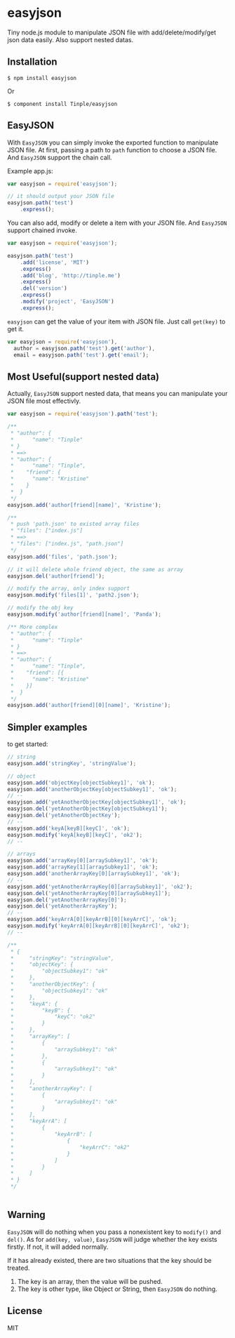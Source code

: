 # easyjson

  Tiny node.js module to manipulate JSON file with add/delete/modify/get json data easily. Also support nested datas.

## Installation

```
$ npm install easyjson
```

Or

```
$ component install Tinple/easyjson
```

## EasyJSON

  With `EasyJSON` you can simply invoke the exported function to manipulate JSON file.
  At first, passing a path to `path` function to choose a JSON file. And `EasyJSON` support the chain call.

Example app.js:

```js
var easyjson = require('easyjson');

// it should output your JSON file
easyjson.path('test')
    .express();
```

  You can also add, modify or delete a item with your JSON file. And `EasyJSON` support chained invoke.

```js
var easyjson = require('easyjson');

easyjson.path('test')
    .add('license', 'MIT')
    .express()
    .add('blog', 'http://tinple.me')  
    .express()
    .del('version')
    .express()
    .modify('project', 'EasyJSON')
    .express();
```

  `easyjson` can get the value of your item with JSON file. Just call `get(key)` to get it.

```js
var easyjson = require('easyjson'),
  author = easyjson.path('test').get('author'),
  email = easyjson.path('test').get('email');
```

## Most Useful(support nested data)

  Actually, `EasyJSON` support nested data, that means you
  can manipulate your JSON file most effectivly. 

```js
var easyjson = require('easyjson').path('test');

/**
 * "author": {
 *      "name": "Tinple"
 * }
 * ==>
 * "author": {
 *      "name": "Tinple",
 *    "friend": {
 *      "name": "Kristine"
 *    }
 *  }
 */
easyjson.add('author[friend][name]', 'Kristine');

/**
 * push 'path.json' to existed array files
 * "files": ["index.js"]
 * ==>
 * "files": ["index.js", "path.json"]
 */
easyjson.add('files', 'path.json');

// it will delete whole friend object, the same as array
easyjson.del('author[friend]');

// modify the array, only index support
easyjson.modify('files[1]', 'path2.json');

// modify the obj key
easyjson.modify('author[friend][name]', 'Panda');

/** More complex
 * "author": {
 *      "name": "Tinple"
 * }
 * ==>
 * "author": {
 *      "name": "Tinple",
 *    "friend": [{
 *      "name": "Kristine"
 *    }]
 *  }
 */
easyjson.add('author[friend][0][name]', 'Kristine');
```

## Simpler examples

   to get started:

```js
// string
easyjson.add('stringKey', 'stringValue');

// object
easyjson.add('objectKey[objectSubkey1]', 'ok');
easyjson.add('anotherObjectKey[objectSubkey1]', 'ok');
// --
easyjson.add('yetAnotherObjectKey[objectSubkey1]', 'ok');
easyjson.del('yetAnotherObjectKey[objectSubkey1]');
easyjson.del('yetAnotherObjectKey');
// --
easyjson.add('keyA[keyB][keyC]', 'ok');
easyjson.modify('keyA[keyB][keyC]', 'ok2');
// --

// arrays
easyjson.add('arrayKey[0][arraySubkey1]', 'ok');
easyjson.add('arrayKey[1][arraySubkey1]', 'ok');
easyjson.add('anotherArrayKey[0][arraySubkey1]', 'ok');
// --
easyjson.add('yetAnotherArrayKey[0][arraySubkey1]', 'ok2');
easyjson.del('yetAnotherArrayKey[0][arraySubkey1]');
easyjson.del('yetAnotherArrayKey[0]');
easyjson.del('yetAnotherArrayKey');
// --
easyjson.add('keyArrA[0][keyArrB][0][keyArrC]', 'ok');
easyjson.modify('keyArrA[0][keyArrB][0][keyArrC]', 'ok2');
// --

/**
 * {
 *     "stringKey": "stringValue",
 *     "objectKey": {
 *         "objectSubkey1": "ok"
 *     },
 *     "anotherObjectKey": {
 *         "objectSubkey1": "ok"
 *     },
 *     "keyA": {
 *         "keyB": {
 *             "keyC": "ok2"
 *         }
 *     },
 *     "arrayKey": [
 *         {
 *             "arraySubkey1": "ok"
 *         },
 *         {
 *             "arraySubkey1": "ok"
 *         }
 *     ],
 *     "anotherArrayKey": [
 *         {
 *             "arraySubkey1": "ok"
 *         }
 *     ],
 *     "keyArrA": [
 *         {
 *             "keyArrB": [
 *                 {
 *                     "keyArrC": "ok2"
 *                 }
 *             ]
 *         }
 *     ]
 * }
 */
 
```



## Warning
  `EasyJSON` will do nothing when you pass a nonexistent
  key to `modify()` and `del()`. As for `add(key, value)`, `EasyJSON` will judge whether the key exists firstly. If not, it will added normally. 

  If it has already existed, there are two situations that
  the key should be treated. 

  1. The key is an array, then the value will be pushed.
  2. The key is other type, like Object or String, then `EasyJSON` do nothing.

## License

MIT

